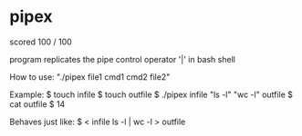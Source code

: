 # pipex
scored 100 / 100

program replicates the pipe control operator '|' in bash shell

How to use: 
"./pipex file1 cmd1 cmd2 file2"

Example:
$ touch infile
$ touch outfile
$  ./pipex infile "ls -l" "wc -l" outfile
$ cat outfile
$ 14

Behaves just like:
$ < infile ls -l | wc -l > outfile
